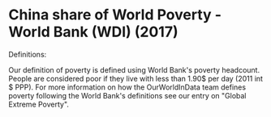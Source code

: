 # China share of World Poverty - World Bank (WDI) (2017)

Definitions: 

Our definition of poverty is defined using World Bank's poverty headcount. People are considered poor if they live with less than 1.90$ per day (2011 int $ PPP). For more information on how the OurWorldInData team defines poverty following the World Bank's definitions see our entry on "Global Extreme Poverty".